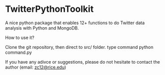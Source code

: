 # TwitterPythonToolkit

A nice python package that enables 12+ functions to do Twitter data analysis with Python and MongoDB.

How to use it?

Clone the git repository, then direct to src/ folder. type command 
python command.py


If you have any adivce or suggestions, please do not hesitate to contact the author (email: zc12@rice.edu)

